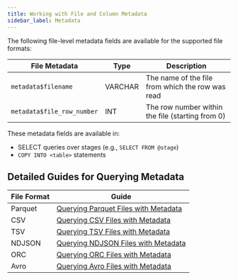 ```yaml
---
title: Working with File and Column Metadata
sidebar_label: Metadata
---
```


The following file-level metadata fields are available for the supported file formats:

| File Metadata              | Type    | Description                                      |
| -------------------------- | ------- | ------------------------------------------------ |
| `metadata$filename`        | VARCHAR | The name of the file from which the row was read |
| `metadata$file_row_number` | INT     | The row number within the file (starting from 0) |

These metadata fields are available in:

- SELECT queries over stages (e.g., `SELECT FROM @stage`)
- `COPY INTO <table>` statements

## Detailed Guides for Querying Metadata

| File Format | Guide                                                                                |
| ----------- | ------------------------------------------------------------------------------------ |
| Parquet     | [Querying Parquet Files with Metadata](./00-querying-parquet.md#query-with-metadata) |
| CSV         | [Querying CSV Files with Metadata](./01-querying-csv.md#query-with-metadata)         |
| TSV         | [Querying TSV Files with Metadata](./02-querying-tsv.md#query-with-metadata)         |
| NDJSON      | [Querying NDJSON Files with Metadata](./03-querying-ndjson.md#query-with-metadata)   |
| ORC         | [Querying ORC Files with Metadata](./03-querying-orc.md#query-with-metadata)         |
| Avro        | [Querying Avro Files with Metadata](./04-querying-avro.md#query-with-metadata)       |
